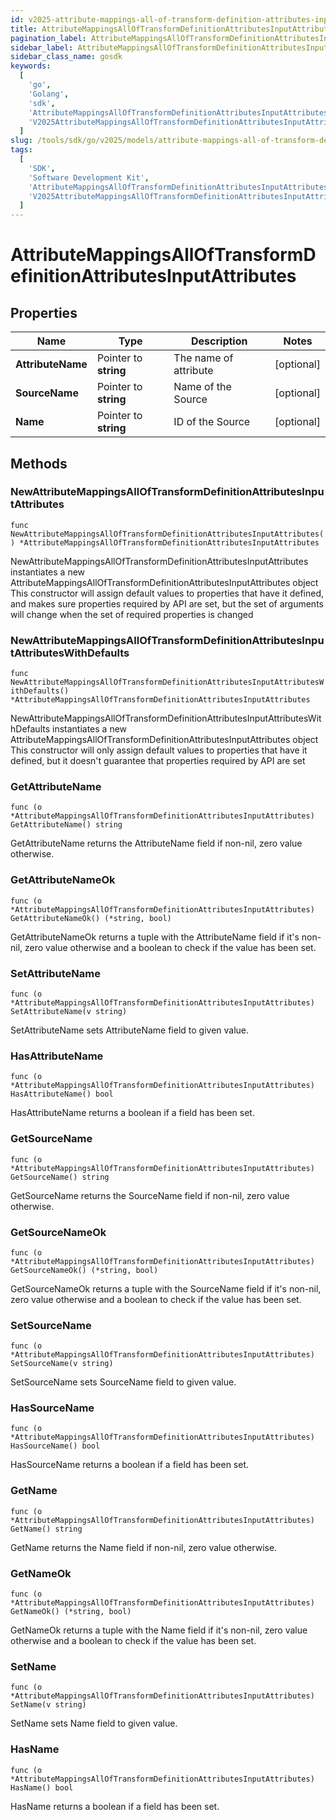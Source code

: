 ```yaml
---
id: v2025-attribute-mappings-all-of-transform-definition-attributes-input-attributes
title: AttributeMappingsAllOfTransformDefinitionAttributesInputAttributes
pagination_label: AttributeMappingsAllOfTransformDefinitionAttributesInputAttributes
sidebar_label: AttributeMappingsAllOfTransformDefinitionAttributesInputAttributes
sidebar_class_name: gosdk
keywords:
  [
    'go',
    'Golang',
    'sdk',
    'AttributeMappingsAllOfTransformDefinitionAttributesInputAttributes',
    'V2025AttributeMappingsAllOfTransformDefinitionAttributesInputAttributes',
  ]
slug: /tools/sdk/go/v2025/models/attribute-mappings-all-of-transform-definition-attributes-input-attributes
tags:
  [
    'SDK',
    'Software Development Kit',
    'AttributeMappingsAllOfTransformDefinitionAttributesInputAttributes',
    'V2025AttributeMappingsAllOfTransformDefinitionAttributesInputAttributes',
  ]
---
```


# AttributeMappingsAllOfTransformDefinitionAttributesInputAttributes

## Properties

| Name | Type | Description | Notes |
| --- | --- | --- | --- |
| **AttributeName** | Pointer to **string** | The name of attribute | [optional] |
| **SourceName** | Pointer to **string** | Name of the Source | [optional] |
| **Name** | Pointer to **string** | ID of the Source | [optional] |

## Methods

### NewAttributeMappingsAllOfTransformDefinitionAttributesInputAttributes

`func NewAttributeMappingsAllOfTransformDefinitionAttributesInputAttributes() *AttributeMappingsAllOfTransformDefinitionAttributesInputAttributes`

NewAttributeMappingsAllOfTransformDefinitionAttributesInputAttributes instantiates a new AttributeMappingsAllOfTransformDefinitionAttributesInputAttributes object This constructor will assign default values to properties that have it defined, and makes sure properties required by API are set, but the set of arguments will change when the set of required properties is changed

### NewAttributeMappingsAllOfTransformDefinitionAttributesInputAttributesWithDefaults

`func NewAttributeMappingsAllOfTransformDefinitionAttributesInputAttributesWithDefaults() *AttributeMappingsAllOfTransformDefinitionAttributesInputAttributes`

NewAttributeMappingsAllOfTransformDefinitionAttributesInputAttributesWithDefaults instantiates a new AttributeMappingsAllOfTransformDefinitionAttributesInputAttributes object This constructor will only assign default values to properties that have it defined, but it doesn't guarantee that properties required by API are set

### GetAttributeName

`func (o *AttributeMappingsAllOfTransformDefinitionAttributesInputAttributes) GetAttributeName() string`

GetAttributeName returns the AttributeName field if non-nil, zero value otherwise.

### GetAttributeNameOk

`func (o *AttributeMappingsAllOfTransformDefinitionAttributesInputAttributes) GetAttributeNameOk() (*string, bool)`

GetAttributeNameOk returns a tuple with the AttributeName field if it's non-nil, zero value otherwise and a boolean to check if the value has been set.

### SetAttributeName

`func (o *AttributeMappingsAllOfTransformDefinitionAttributesInputAttributes) SetAttributeName(v string)`

SetAttributeName sets AttributeName field to given value.

### HasAttributeName

`func (o *AttributeMappingsAllOfTransformDefinitionAttributesInputAttributes) HasAttributeName() bool`

HasAttributeName returns a boolean if a field has been set.

### GetSourceName

`func (o *AttributeMappingsAllOfTransformDefinitionAttributesInputAttributes) GetSourceName() string`

GetSourceName returns the SourceName field if non-nil, zero value otherwise.

### GetSourceNameOk

`func (o *AttributeMappingsAllOfTransformDefinitionAttributesInputAttributes) GetSourceNameOk() (*string, bool)`

GetSourceNameOk returns a tuple with the SourceName field if it's non-nil, zero value otherwise and a boolean to check if the value has been set.

### SetSourceName

`func (o *AttributeMappingsAllOfTransformDefinitionAttributesInputAttributes) SetSourceName(v string)`

SetSourceName sets SourceName field to given value.

### HasSourceName

`func (o *AttributeMappingsAllOfTransformDefinitionAttributesInputAttributes) HasSourceName() bool`

HasSourceName returns a boolean if a field has been set.

### GetName

`func (o *AttributeMappingsAllOfTransformDefinitionAttributesInputAttributes) GetName() string`

GetName returns the Name field if non-nil, zero value otherwise.

### GetNameOk

`func (o *AttributeMappingsAllOfTransformDefinitionAttributesInputAttributes) GetNameOk() (*string, bool)`

GetNameOk returns a tuple with the Name field if it's non-nil, zero value otherwise and a boolean to check if the value has been set.

### SetName

`func (o *AttributeMappingsAllOfTransformDefinitionAttributesInputAttributes) SetName(v string)`

SetName sets Name field to given value.

### HasName

`func (o *AttributeMappingsAllOfTransformDefinitionAttributesInputAttributes) HasName() bool`

HasName returns a boolean if a field has been set.
